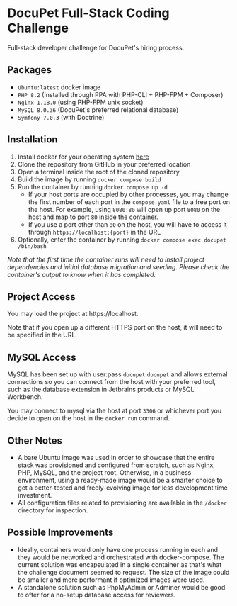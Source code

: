# DocuPet Full-Stack Coding Challenge
Full-stack developer challenge for DocuPet's hiring process.

## Packages
- `Ubuntu:latest` docker image
- `PHP 8.2` (Installed through PPA with PHP-CLI + PHP-FPM + Composer)
- `Nginx 1.18.0` (using PHP-FPM unix socket)
- `MySQL 8.0.36` (DocuPet's preferred relational database)
- `Symfony 7.0.3` (with Doctrine)

## Installation
1. Install docker for your operating system [here](https://docs.docker.com/engine/install/)
2. Clone the repository from GitHub in your preferred location
3. Open a terminal inside the root of the cloned repository
4. Build the image by running `docker compose build`
5. Run the container by running `docker compose up -d`
   - If your host ports are occupied by other processes, you may change the first number of each port in the `compose.yaml` file to a free port on the host. For example, using `8080:80` will open up port `8080` on the host and map to port `80` inside the container.
   - If you use a port other than `80` on the host, you will have to access it through `https://localhost:{port}` in the URL
6. Optionally, enter the container by running `docker compose exec docupet /bin/bash`

_Note that the first time the container runs will need to install project dependencies and initial database migration and seeding. Please check the container's output to know when it has completed._

## Project Access

You may load the project at https://localhost.

Note that if you open up a different HTTPS port on the host, it will need to be specified in the URL.

## MySQL Access

MySQL has been set up with user:pass `docupet`:`docupet` and allows external connections so you can connect from the host with your preferred tool, such as the database extension in Jetbrains products or MySQL Workbench.

You may connect to mysql via the host at port `3306` or whichever port you decide to open on the host in the `docker run` command. 

## Other Notes
- A bare Ubuntu image was used in order to showcase that the entire stack was provisioned and configured from scratch, such as Nginx, PHP, MySQL, and the project root. Otherwise, in a business environment, using a ready-made image would be a smarter choice to get a better-tested and freely-evolving image for less development time investment.
- All configuration files related to provisioning are available in the `/docker` directory for inspection.

## Possible Improvements
- Ideally, containers would only have one process running in each and they would be networked and orchestrated with docker-compose. The current solution was encapsulated in a single container as that's what the challenge document seemed to request. The size of the image could be smaller and more performant if optimized images were used.
- A standalone solution such as PhpMyAdmin or Adminer would be good to offer for a no-setup database access for reviewers.

